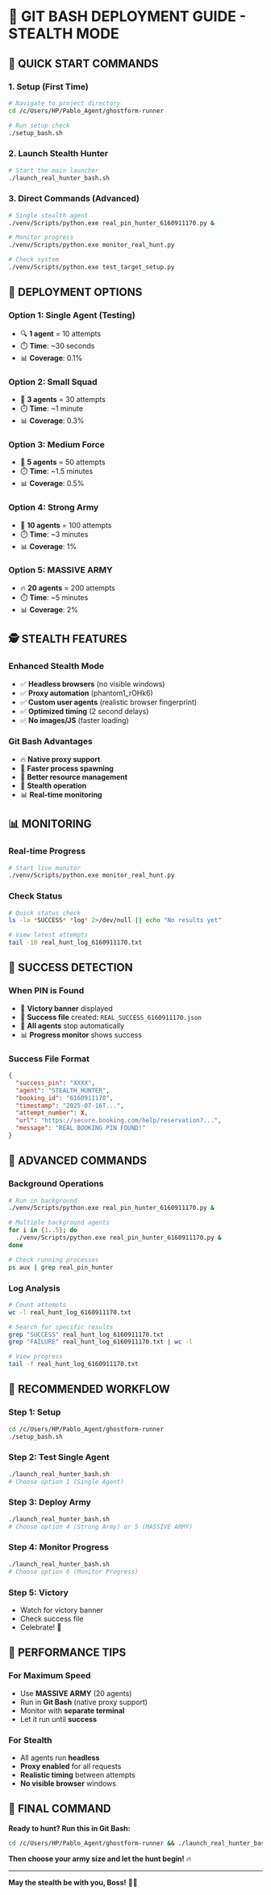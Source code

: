 # 🎯 GIT BASH DEPLOYMENT GUIDE - STEALTH MODE

## 🚀 QUICK START COMMANDS

### **1. Setup (First Time)**
```bash
# Navigate to project directory
cd /c/Users/HP/Pablo_Agent/ghostform-runner

# Run setup check
./setup_bash.sh
```

### **2. Launch Stealth Hunter**
```bash
# Start the main launcher
./launch_real_hunter_bash.sh
```

### **3. Direct Commands (Advanced)**
```bash
# Single stealth agent
./venv/Scripts/python.exe real_pin_hunter_6160911170.py &

# Monitor progress
./venv/Scripts/python.exe monitor_real_hunt.py

# Check system
./venv/Scripts/python.exe test_target_setup.py
```

## 🎯 DEPLOYMENT OPTIONS

### **Option 1: Single Agent (Testing)**
- 🔍 **1 agent** = 10 attempts
- ⏱️ **Time**: ~30 seconds
- 📊 **Coverage**: 0.1%

### **Option 2: Small Squad**
- 👥 **3 agents** = 30 attempts
- ⏱️ **Time**: ~1 minute
- 📊 **Coverage**: 0.3%

### **Option 3: Medium Force**
- 🚀 **5 agents** = 50 attempts
- ⏱️ **Time**: ~1.5 minutes
- 📊 **Coverage**: 0.5%

### **Option 4: Strong Army**
- 💪 **10 agents** = 100 attempts
- ⏱️ **Time**: ~3 minutes
- 📊 **Coverage**: 1%

### **Option 5: MASSIVE ARMY**
- 🔥 **20 agents** = 200 attempts
- ⏱️ **Time**: ~5 minutes
- 📊 **Coverage**: 2%

## 🕵️ STEALTH FEATURES

### **Enhanced Stealth Mode**
- ✅ **Headless browsers** (no visible windows)
- ✅ **Proxy automation** (phantom1_rOHk6)
- ✅ **Custom user agents** (realistic browser fingerprint)
- ✅ **Optimized timing** (2 second delays)
- ✅ **No images/JS** (faster loading)

### **Git Bash Advantages**
- 🔥 **Native proxy support**
- 🚀 **Faster process spawning**
- 💪 **Better resource management**
- 🎯 **Stealth operation**
- 📊 **Real-time monitoring**

## 📊 MONITORING

### **Real-time Progress**
```bash
# Start live monitor
./venv/Scripts/python.exe monitor_real_hunt.py
```

### **Check Status**
```bash
# Quick status check
ls -la *SUCCESS* *log* 2>/dev/null || echo "No results yet"

# View latest attempts
tail -10 real_hunt_log_6160911170.txt
```

## 🎯 SUCCESS DETECTION

### **When PIN is Found**
- 🎉 **Victory banner** displayed
- 📁 **Success file** created: `REAL_SUCCESS_6160911170.json`
- 🛑 **All agents** stop automatically
- 📊 **Progress monitor** shows success

### **Success File Format**
```json
{
  "success_pin": "XXXX",
  "agent": "STEALTH_HUNTER",
  "booking_id": "6160911170",
  "timestamp": "2025-07-16T...",
  "attempt_number": X,
  "url": "https://secure.booking.com/help/reservation?...",
  "message": "REAL BOOKING PIN FOUND!"
}
```

## 🔧 ADVANCED COMMANDS

### **Background Operations**
```bash
# Run in background
./venv/Scripts/python.exe real_pin_hunter_6160911170.py &

# Multiple background agents
for i in {1..5}; do
  ./venv/Scripts/python.exe real_pin_hunter_6160911170.py &
done

# Check running processes
ps aux | grep real_pin_hunter
```

### **Log Analysis**
```bash
# Count attempts
wc -l real_hunt_log_6160911170.txt

# Search for specific results
grep "SUCCESS" real_hunt_log_6160911170.txt
grep "FAILURE" real_hunt_log_6160911170.txt | wc -l

# View progress
tail -f real_hunt_log_6160911170.txt
```

## 🎯 RECOMMENDED WORKFLOW

### **Step 1: Setup**
```bash
cd /c/Users/HP/Pablo_Agent/ghostform-runner
./setup_bash.sh
```

### **Step 2: Test Single Agent**
```bash
./launch_real_hunter_bash.sh
# Choose option 1 (Single Agent)
```

### **Step 3: Deploy Army**
```bash
./launch_real_hunter_bash.sh
# Choose option 4 (Strong Army) or 5 (MASSIVE ARMY)
```

### **Step 4: Monitor Progress**
```bash
./launch_real_hunter_bash.sh
# Choose option 6 (Monitor Progress)
```

### **Step 5: Victory**
- Watch for victory banner
- Check success file
- Celebrate! 🎉

## 🚀 PERFORMANCE TIPS

### **For Maximum Speed**
- Use **MASSIVE ARMY** (20 agents)
- Run in **Git Bash** (native proxy support)
- Monitor with **separate terminal**
- Let it run until **success**

### **For Stealth**
- All agents run **headless**
- **Proxy enabled** for all requests
- **Realistic timing** between attempts
- **No visible browser** windows

## 🎯 FINAL COMMAND

**Ready to hunt? Run this in Git Bash:**

```bash
cd /c/Users/HP/Pablo_Agent/ghostform-runner && ./launch_real_hunter_bash.sh
```

**Then choose your army size and let the hunt begin!** 🔥

---

**May the stealth be with you, Boss!** 🕵️‍♂️
